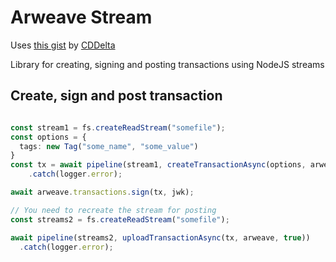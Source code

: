 # Arweave Stream

Uses [this gist](https://gist.github.com/CDDelta/e2af7e02314b2e0c3b5f9eb616c645a6) by [CDDelta](https://gist.github.com/CDDelta)

Library for creating, signing and posting transactions using NodeJS streams

## Create, sign and post transaction

```ts

const stream1 = fs.createReadStream("somefile");
const options = {
  tags: new Tag("some_name", "some_value")
}
const tx = await pipeline(stream1, createTransactionAsync(options, arweave, jwk))
    .catch(logger.error);

await arweave.transactions.sign(tx, jwk);

// You need to recreate the stream for posting
const streams2 = fs.createReadStream("somefile");

await pipeline(streams2, uploadTransactionAsync(tx, arweave, true))
  .catch(logger.error);
```
